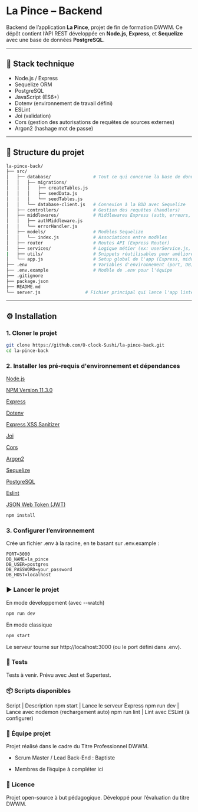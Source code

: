# La Pince – Backend

Backend de l’application **La Pince**, projet de fin de formation DWWM. Ce dépôt contient l’API REST développée en **Node.js**, **Express**, et **Sequelize** avec une base de données **PostgreSQL**.

---

## 🚀 Stack technique

- Node.js / Express
- Sequelize ORM
- PostgreSQL
- JavaScript (ES6+)
- Dotenv (environnement de travail défini)
- ESLint
- Joi (validation)
- Cors (gestion des autorisations de requêtes de sources externes)
- Argon2 (hashage mot de passe)

  
---

## 📁 Structure du projet

```bash
la-pince-back/
├── src/
│   ├── database/                # Tout ce qui concerne la base de données
│   │   ├── migrations/
│   │   │   ├── createTables.js
│   │   │   ├── seedData.js
│   │   │   └── seedTables.js
│   │   └── database-client.js   # Connexion à la BDD avec Sequelize
│   ├── controllers/             # Gestion des requêtes (handlers)
│   ├── middlewares/             # Middlewares Express (auth, erreurs, etc.)
│   │   ├── authMiddleware.js
│   │   └── errorHandler.js
│   ├── models/                  # Modèles Sequelize
│   │   └── index.js             # Associations entre modèles
│   ├── router                   # Routes API (Express Router)
│   ├── services/                # Logique métier (ex: userService.js, chiffrement du mot de passe, registerUser(), etc)
|   ├── utils/                   # Snippets réutilisables pour améliorer la DX et simplifier les fichiers
│   └── app.js                   # Setup global de l'app (Express, middlewares, routes)
├── .env                         # Variables d'environnement (port, DB)
├── .env.example                 # Modèle de .env pour l'équipe
├── .gitignore
├── package.json
├── README.md
└── server.js                 # Fichier principal qui lance l'app listen
```
---

## ⚙️ Installation

### 1. Cloner le projet

```bash
git clone https://github.com/O-clock-Sushi/la-pince-back.git
cd la-pince-back
```

### 2. Installer les pré-requis d'environnement et dépendances

[Node.js](https://nodejs.org/en/download)

[NPM Version 11.3.0](https://docs.npmjs.com/cli/v11/commands/npm-version)

[Express](https://www.npmjs.com/package/express)

[Dotenv](https://www.npmjs.com/package/dotenv)

[Express XSS Sanitizer](https://www.npmjs.com/package/express-xss-sanitizer)

[Joi](https://www.npmjs.com/package/joi)

[Cors](https://www.npmjs.com/package/cors)

[Argon2](https://www.npmjs.com/package/argon2)

[Sequelize](https://www.npmjs.com/package/sequelize)

[PostgreSQL](https://www.npmjs.com/package/pg)

[Eslint](https://www.npmjs.com/package/eslint)

[JSON Web Token (JWT)](https://www.npmjs.com/package/jsonwebtoken)

```bash
npm install
```
### 3. Configurer l’environnement

Crée un fichier .env à la racine, en te basant sur .env.example :

```env
PORT=3000
DB_NAME=la_pince
DB_USER=postgres
DB_PASSWORD=your_password
DB_HOST=localhost
```

### ▶️ Lancer le projet

En mode développement (avec --watch)
```bash
npm run dev
```
En mode classique
```bash
npm start
```
Le serveur tourne sur http://localhost:3000 (ou le port défini dans .env).

### 🧪 Tests

Tests à venir. Prévu avec Jest et Supertest.

### 📦 Scripts disponibles

Script | Description
npm start | Lance le serveur Express
npm run dev | Lance avec nodemon (rechargement auto)
npm run lint | Lint avec ESLint (à configurer)

### 👥 Équipe projet

Projet réalisé dans le cadre du Titre Professionnel DWWM.

- Scrum Master / Lead Back-End : Baptiste

- Membres de l’équipe à compléter ici

### 📄 Licence

Projet open-source à but pédagogique. Développé pour l’évaluation du titre DWWM.
